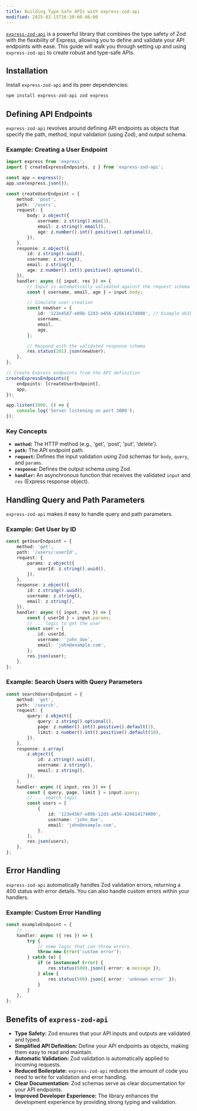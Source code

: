 ```yaml
---
title: Building Type-Safe APIs with express-zod-api
modified: 2025-03-15T16:30:00-06:00
---
```


[`express-zod-api`](https://www.npmjs.com/package/express-zod-api) is a powerful library that combines the type safety of Zod with the flexibility of Express, allowing you to define and validate your API endpoints with ease. This guide will walk you through setting up and using `express-zod-api` to create robust and type-safe APIs.

## Installation

Install `express-zod-api` and its peer dependencies:

```bash
npm install express-zod-api zod express
```

## Defining API Endpoints

`express-zod-api` revolves around defining API endpoints as objects that specify the path, method, input validation (using Zod), and output schema.

### Example: Creating a User Endpoint

```typescript
import express from 'express';
import { createExpressEndpoints, z } from 'express-zod-api';

const app = express();
app.use(express.json());

const createUserEndpoint = {
	method: 'post',
	path: '/users',
	request: {
		body: z.object({
			username: z.string().min(3),
			email: z.string().email(),
			age: z.number().int().positive().optional(),
		}),
	},
	response: z.object({
		id: z.string().uuid(),
		username: z.string(),
		email: z.string(),
		age: z.number().int().positive().optional(),
	}),
	handler: async ({ input, res }) => {
		// Input is automatically validated against the request schema
		const { username, email, age } = input.body;

		// Simulate user creation
		const newUser = {
			id: '123e4567-e89b-12d3-a456-426614174000', // Example UUID
			username,
			email,
			age,
		};

		// Respond with the validated response schema
		res.status(201).json(newUser);
	},
};

// Create Express endpoints from the API definition
createExpressEndpoints({
	endpoints: [createUserEndpoint],
	app,
});

app.listen(3000, () => {
	console.log('Server listening on port 3000');
});
```

### Key Concepts

- **`method`:** The HTTP method (e.g., 'get', 'post', 'put', 'delete').
- **`path`:** The API endpoint path.
- **`request`:** Defines the input validation using Zod schemas for `body`, `query`, and `params`.
- **`response`:** Defines the output schema using Zod.
- **`handler`:** An asynchronous function that receives the validated `input` and `res` (Express response object).

## Handling Query and Path Parameters

`express-zod-api` makes it easy to handle query and path parameters.

### Example: Get User by ID

```typescript
const getUserEndpoint = {
	method: 'get',
	path: '/users/:userId',
	request: {
		params: z.object({
			userId: z.string().uuid(),
		}),
	},
	response: z.object({
		id: z.string().uuid(),
		username: z.string(),
		email: z.string(),
	}),
	handler: async ({ input, res }) => {
		const { userId } = input.params;
		// ... logic to get the user
		const user = {
			id: userId,
			username: 'john_doe',
			email: 'john@example.com',
		};
		res.json(user);
	},
};
```

### Example: Search Users with Query Parameters

```typescript
const searchUsersEndpoint = {
	method: 'get',
	path: '/search',
	request: {
		query: z.object({
			query: z.string().optional(),
			page: z.number().int().positive().default(1),
			limit: z.number().int().positive().default(10),
		}),
	},
	response: z.array(
		z.object({
			id: z.string().uuid(),
			username: z.string(),
			email: z.string(),
		}),
	),
	handler: async ({ input, res }) => {
		const { query, page, limit } = input.query;
		// ... search logic
		const users = [
			{
				id: '123e4567-e89b-12d3-a456-426614174000',
				username: 'john_doe',
				email: 'john@example.com',
			},
		];
		res.json(users);
	},
};
```

## Error Handling

`express-zod-api` automatically handles Zod validation errors, returning a 400 status with error details. You can also handle custom errors within your handlers.

### Example: Custom Error Handling

```typescript
const exampleEndpoint = {
	// ...
	handler: async ({ res }) => {
		try {
			// some logic that can throw errors.
			throw new Error('custom error');
		} catch (e) {
			if (e instanceof Error) {
				res.status(500).json({ error: e.message });
			} else {
				res.status(500).json({ error: 'unknown error' });
			}
		}
	},
};
```

## Benefits of `express-zod-api`

- **Type Safety:** Zod ensures that your API inputs and outputs are validated and typed.
- **Simplified API Definition:** Define your API endpoints as objects, making them easy to read and maintain.
- **Automatic Validation:** Zod validation is automatically applied to incoming requests.
- **Reduced Boilerplate:** `express-zod-api` reduces the amount of code you need to write for validation and error handling.
- **Clear Documentation:** Zod schemas serve as clear documentation for your API endpoints.
- **Improved Developer Experience:** The library enhances the development experience by providing strong typing and validation.
